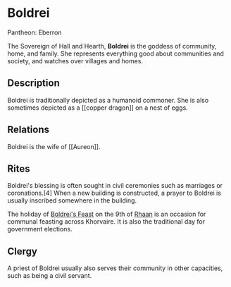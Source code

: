 # Boldrei

Pantheon: Eberron

The Sovereign of Hall and Hearth, **Boldrei** is the goddess of community, home, and family. She represents everything good about communities and society, and watches over villages and homes.

## Description

Boldrei is traditionally depicted as a humanoid commoner. She is also sometimes depicted as a [[copper dragon]] on a nest of eggs.

## Relations

Boldrei is the wife of [[Aureon]].

## Rites

Boldrei's blessing is often sought in civil ceremonies such as marriages or coronations.[4] When a new building is constructed, a prayer to Boldrei is usually inscribed somewhere in the building.

The holiday of [Boldrei's Feast](https://eberron.fandom.com/wiki/Boldrei%27s_Feast "Boldrei's Feast") on the 9th of [Rhaan](https://eberron.fandom.com/wiki/Rhaan "Rhaan") is an occasion for communal feasting across Khorvaire. It is also the traditional day for government elections.

## Clergy

A priest of Boldrei usually also serves their community in other capacities, such as being a civil servant.